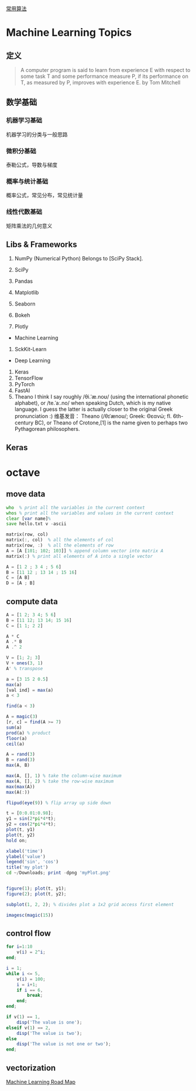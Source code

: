 <link id="linkstyle" rel='stylesheet' href='css/markdown.css'/>

[常用算法](https://www.atatech.org/articles/86277)

# Machine Learning Topics #

## 定义 ##

> A computer program is said to learn from experience E with respect to some task T and some performance measure P, if its performance
> on T, as measured by P, improves with experience E.
> by Tom Mitchell

## 数学基础 ##

### 机器学习基础 ###
机器学习的分类与一般思路

### 微积分基础 ###
泰勒公式，导数与梯度

### 概率与统计基础 ###
概率公式，常见分布，常见统计量

### 线性代数基础 ###
矩阵乘法的几何意义

## Libs & Frameworks ##

1. NumPy (Numerical Python)
   Belongs to [SciPy Stack].

2. SciPy

3. Pandas

4. Matplotlib

5. Seaborn

6. Bokeh

7. Plotly

* Machine Learning
1. SckKit-Learn

* Deep Learning
1. Keras
2. TensorFlow
3. PyTorch
4. FastAI
5. Theano
   I think I say roughly /θi.ˈæ.noʊ/ (using the international phonetic alphabet), or /te.ˈaː.no/ when
   speaking Dutch, which is my native language. I guess the latter is actually closer to the original Greek pronunciation :)
   维基发音：
   Theano (/θɪˈænoʊ/; Greek: Θεανώ; fl. 6th-century BC), or Theano of Crotone,[1] is the name given to perhaps two Pythagorean philosophers.

## Keras ##



# octave #

## move data ##

``` octave
who  % print all the variables in the current context
whos % print all the variables and values in the current context
clear [var name]%
save hello.txt v -ascii

matrix(row, col)
matrix(:, col)  % all the elements of col
matrix(row, :)  % all the elements of row
A = [A [101; 102; 103]] % append column vector into matrix A
matrix(:) % print all elements of A into a single vector

A = [1 2 ; 3 4 ; 5 6]
B = [11 12 ; 13 14 ; 15 16]
C = [A B]
D = [A ; B]
```

## compute data ##

``` octave
A = [1 2; 3 4; 5 6]
B = [11 12; 13 14; 15 16]
C = [1 1; 2 2]

A * C
A .* B
A .^ 2

V = [1; 2; 3]
V + ones(3, 1)
A' % transpose

a = [3 15 2 0.5]
max(a)
[val ind] = max(a)
a < 3

find(a < 3)

A = magic(3)
[r, c] = find(A >= 7)
sum(a)
prod(a) % product
floor(a)
ceil(a)

A = rand(3)
B = rand(3)
max(A, B)

max(A, [], 1) % take the column-wise maximum
max(A, [], 2) % take the row-wise maximum
max(max(A))
max(A(:))

flipud(eye(9)) % flip array up side down
```

``` octave
t = [0:0.01:0.98];
y1 = sin(2*pi*4*t);
y2 = cos(2*pi*4*t);
plot(t, y1)
plot(t, y2)
hold on;

xlabel('time')
ylabel('value')
legend('sin', 'cos')
title('my plot')
cd ~/Downloads; print -dpng 'myPlot.png'


figure(1); plot(t, y1);
figure(2); plot(t, y2);

subplot(1, 2, 2); % divides plot a 1x2 grid access first element

imagesc(magic(15))
```

## control flow ##

``` octave
for i=1:10
    v(i) = 2^i;
end;

i = 1;
while i <= 5,
    v(i) = 100;
    i = i+1;
    if i == 6,
        break;
    end;
end;

if v(1) == 1,
    disp('The value is one');
elseif v(1) == 2,
    disp('The value is two');
else
    disp('The value is not one or two');
end;

```

## vectorization ##

[Machine Learning Road Map](https://github.com/clone95/Virgilio)
